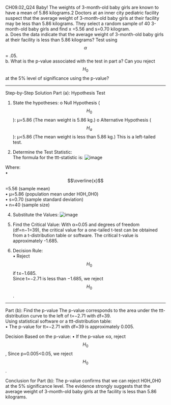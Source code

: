 CH09.02_Q24 
Baby! The weights of 3-month-old baby girls are known to have a mean of 5.86 kilograms.2 Doctors at an inner city pediatric facility suspect that the average weight of 3-month-old baby girls at their facility may be less than 5.86 kilograms. They select a random sample of 40 3-month-old baby girls and find x =5.56 and s=0.70 kilogram.  
a. Does the data indicate that the average weight of 3-month-old baby girls at their facility is less than 5.86 kilograms? Test using $$\alpha$$ = .05.  
b. What is the p-value associated with the test in part a? Can you reject $$H_0$$ at the 5% level of significance using the p-value?  

---
Step-by-Step Solution
Part (a): Hypothesis Test

1.	State the hypotheses:
o	Null Hypothesis ($$H_0$$): μ=5.86 (The mean weight is 5.86 kg.)
o	Alternative Hypothesis ($$H_a$$): μ<5.86 (The mean weight is less than 5.86 kg.)
This is a left-tailed test.

2. Determine the Test Statistic:  
The formula for the ttt-statistic is:
![image](https://github.com/user-attachments/assets/6a69cd41-da05-4575-a4fc-a2ec7c24adf1)
 
Where:  
•	$$\overline{x}$$=5.56 (sample mean)  
•	μ=5.86 (population mean under H0H_0H0)  
•	s=0.70 (sample standard deviation)  
•	n=40 (sample size)  

4. Substitute the Values:
![image](https://github.com/user-attachments/assets/7e6479af-1fcf-415d-9e6f-4ba4f482545e)

5. Find the Critical Value:
With α=0.05 and degrees of freedom (df=n−1=39), the critical value for a one-tailed t-test can be obtained from a t-distribution table or software. The critical t-value is approximately -1.685.

6. Decision Rule:  
•	Reject $$H_0$$ if t≤−1.685.  
Since t=−2.71 is less than −1.685, we reject $$H_0$$.

---
Part (b): Find the p-value
The p-value corresponds to the area under the ttt-distribution curve to the left of t=−2.71 with df=39.  
Using statistical software or a ttt-distribution table:  
•	The p-value for tt=−2.71 with df=39 is approximately 0.005. 

Decision Based on the p-value:
•	If the p-value ≤α, reject $$H_0$$ , Since p=0.005<0.05, we reject $$H_0$$.

Conclusion for Part (b):
The p-value confirms that we can reject H0H_0H0 at the 5% significance level. The evidence strongly suggests that the average weight of 3-month-old baby girls at the facility is less than 5.86 kilograms.
